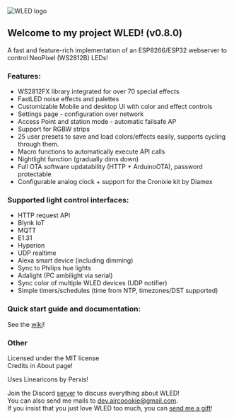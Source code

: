 ![WLED logo](https://raw.githubusercontent.com/Aircoookie/WLED/development/wled_logo.png)

## Welcome to my project WLED! (v0.8.0)

A fast and feature-rich implementation of an ESP8266/ESP32 webserver to control NeoPixel (WS2812B) LEDs!

### Features:
- WS2812FX library integrated for over 70 special effects
- FastLED noise effects and palettes
- Customizable Mobile and desktop UI with color and effect controls
- Settings page - configuration over network
- Access Point and station mode - automatic failsafe AP
- Support for RGBW strips
- 25 user presets to save and load colors/effects easily, supports cycling through them.
- Macro functions to automatically execute API calls
- Nightlight function (gradually dims down)
- Full OTA software updatability (HTTP + ArduinoOTA), password protectable
- Configurable analog clock + support for the Cronixie kit by Diamex

### Supported light control interfaces:
- HTTP request API
- Blynk IoT
- MQTT
- E1.31
- Hyperion
- UDP realtime
- Alexa smart device (including dimming)
- Sync to Philips hue lights
- Adalight (PC ambilight via serial)
- Sync color of multiple WLED devices (UDP notifier)
- Simple timers/schedules (time from NTP, timezones/DST supported)

### Quick start guide and documentation:

See the [wiki](https://github.com/Aircoookie/WLED/wiki)!

### Other

Licensed under the MIT license  
Credits in About page!

Uses Linearicons by Perxis!

Join the Discord [server](https://discord.gg/KuqP7NE) to discuss everything about WLED!  
You can also send me mails to [dev.aircoookie@gmail.com](mailto:dev.aircoookie@gmail.com).  
If you insist that you just love WLED too much, you can [send me a gift](https://paypal.me/aircoookie)!






